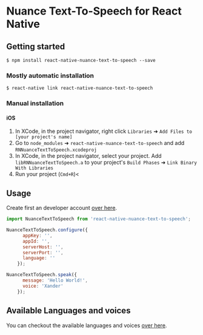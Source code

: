 
# Nuance Text-To-Speech for React Native

## Getting started

`$ npm install react-native-nuance-text-to-speech --save`

### Mostly automatic installation

`$ react-native link react-native-nuance-text-to-speech`

### Manual installation


#### iOS

1. In XCode, in the project navigator, right click `Libraries` ➜ `Add Files to [your project's name]`
2. Go to `node_modules` ➜ `react-native-nuance-text-to-speech` and add `RNNuanceTextToSpeech.xcodeproj`
3. In XCode, in the project navigator, select your project. Add `libRNNuanceTextToSpeech.a` to your project's `Build Phases` ➜ `Link Binary With Libraries`
4. Run your project (`Cmd+R`)<

## Usage

Create first an developer account 
[over here](https://developer.nuance.com/public/index.php?task=register).

```javascript
import NuanceTextToSpeech from 'react-native-nuance-text-to-speech';

NuanceTextToSpeech.configure({
      appKey: '',
      appId: '',
      serverHost: '',
      serverPort: '',
      language: ''
    });

NuanceTextToSpeech.speak({
      message: 'Hello World!',
      voice: 'Xander'
    });
```

## Available Languages and voices
You can checkout the available languages and voices 
[over here](http://developer.nuance.com/public/index.php?task=supportedLanguages).
  